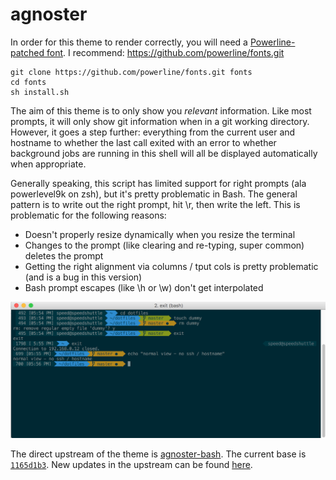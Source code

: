 # agnoster

In order for this theme to render correctly, you will need a
[Powerline-patched font](https://gist.github.com/1595572). I recommend:
https://github.com/powerline/fonts.git

```
git clone https://github.com/powerline/fonts.git fonts
cd fonts
sh install.sh
```

The aim of this theme is to only show you _relevant_ information. Like most
prompts, it will only show git information when in a git working directory.
However, it goes a step further: everything from the current user and hostname
to whether the last call exited with an error to whether background jobs are
running in this shell will all be displayed automatically when appropriate.

Generally speaking, this script has limited support for right prompts (ala
powerlevel9k on zsh), but it's pretty problematic in Bash. The general pattern
is to write out the right prompt, hit \r, then write the left. This is
problematic for the following reasons:

-   Doesn't properly resize dynamically when you resize the terminal
-   Changes to the prompt (like clearing and re-typing, super common) deletes
    the prompt
-   Getting the right alignment via columns / tput cols is pretty problematic
    (and is a bug in this version)
-   Bash prompt escapes (like \h or \w) don't get interpolated

![ScreenShot](agnoster-bash-sshot.png)

The direct upstream of the theme is [agnoster-bash](https://github.com/speedenator/agnoster-bash).
The current base is [`1165d1b3`](https://github.com/speedenator/agnoster-bash/commit/1165d1b3f125f52e7d4df953166d3c62774638fc).
New updates in the upstream can be found [here](https://github.com/speedenator/agnoster-bash/compare/1165d1b3f125f52e7d4df953166d3c62774638fc...master).
